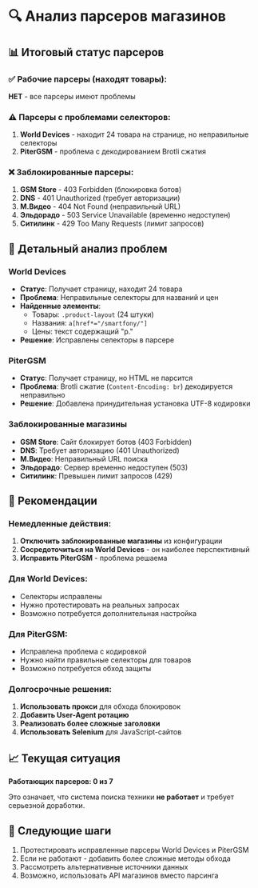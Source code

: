 # 🔍 Анализ парсеров магазинов

## 📊 Итоговый статус парсеров

### ✅ **Рабочие парсеры (находят товары):**
**НЕТ** - все парсеры имеют проблемы

### ⚠️ **Парсеры с проблемами селекторов:**
1. **World Devices** - находит 24 товара на странице, но неправильные селекторы
2. **PiterGSM** - проблема с декодированием Brotli сжатия

### ❌ **Заблокированные парсеры:**
1. **GSM Store** - 403 Forbidden (блокировка ботов)
2. **DNS** - 401 Unauthorized (требует авторизации)
3. **М.Видео** - 404 Not Found (неправильный URL)
4. **Эльдорадо** - 503 Service Unavailable (временно недоступен)
5. **Ситилинк** - 429 Too Many Requests (лимит запросов)

## 🔧 Детальный анализ проблем

### World Devices
- **Статус**: Получает страницу, находит 24 товара
- **Проблема**: Неправильные селекторы для названий и цен
- **Найденные элементы**: 
  - Товары: `.product-layout` (24 штуки)
  - Названия: `a[href*="/smartfony/"]`
  - Цены: текст содержащий "р."
- **Решение**: Исправлены селекторы в парсере

### PiterGSM
- **Статус**: Получает страницу, но HTML не парсится
- **Проблема**: Brotli сжатие (`Content-Encoding: br`) декодируется неправильно
- **Решение**: Добавлена принудительная установка UTF-8 кодировки

### Заблокированные магазины
- **GSM Store**: Сайт блокирует ботов (403 Forbidden)
- **DNS**: Требует авторизацию (401 Unauthorized)
- **М.Видео**: Неправильный URL поиска
- **Эльдорадо**: Сервер временно недоступен (503)
- **Ситилинк**: Превышен лимит запросов (429)

## 🎯 Рекомендации

### Немедленные действия:
1. **Отключить заблокированные магазины** из конфигурации
2. **Сосредоточиться на World Devices** - он наиболее перспективный
3. **Исправить PiterGSM** - проблема решаема

### Для World Devices:
- Селекторы исправлены
- Нужно протестировать на реальных запросах
- Возможно потребуется дополнительная настройка

### Для PiterGSM:
- Исправлена проблема с кодировкой
- Нужно найти правильные селекторы для товаров
- Возможно потребуется обход защиты

### Долгосрочные решения:
1. **Использовать прокси** для обхода блокировок
2. **Добавить User-Agent ротацию**
3. **Реализовать более сложные заголовки**
4. **Использовать Selenium** для JavaScript-сайтов

## 📈 Текущая ситуация

**Работающих парсеров: 0 из 7**

Это означает, что система поиска техники **не работает** и требует серьезной доработки.

## 🔄 Следующие шаги

1. Протестировать исправленные парсеры World Devices и PiterGSM
2. Если не работают - добавить более сложные методы обхода
3. Рассмотреть альтернативные источники данных
4. Возможно, использовать API магазинов вместо парсинга
